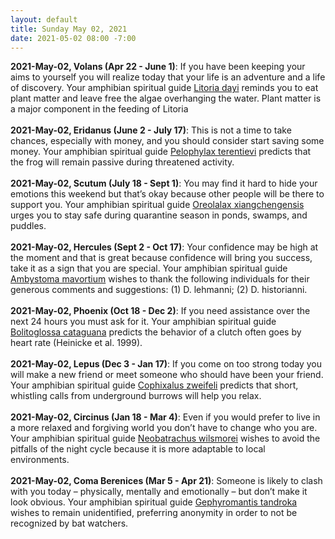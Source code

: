 ```yaml
---
layout: default
title: Sunday May 02, 2021
date: 2021-05-02 08:00 -7:00
---
```


**2021-May-02, Volans (Apr 22 - June 1)**: If you have been keeping your aims to yourself you will realize today that your life is an adventure and a life of discovery. Your amphibian spiritual guide [Litoria dayi](https://amphibiaweb.org/cgi/amphib_query?where-genus=Litoria&where-species=dayi) reminds you to eat plant matter and leave free the algae overhanging the water. Plant matter is a major component in the feeding of Litoria <br /><br />**2021-May-02, Eridanus (June 2 - July 17)**: This is not a time to take chances, especially with money, and you should consider start saving some money. Your amphibian spiritual guide [Pelophylax terentievi](https://amphibiaweb.org/cgi/amphib_query?where-genus=Pelophylax&where-species=terentievi) predicts that the frog will remain passive during threatened activity. <br /><br />**2021-May-02, Scutum (July 18 - Sept 1)**: You may find it hard to hide your emotions this weekend but that’s okay because other people will be there to support you. Your amphibian spiritual guide [Oreolalax xiangchengensis](https://amphibiaweb.org/cgi/amphib_query?where-genus=Oreolalax&where-species=xiangchengensis) urges you to stay safe during quarantine season in ponds, swamps, and puddles. <br /><br />**2021-May-02, Hercules (Sept 2 - Oct 17)**: Your confidence may be high at the moment and that is great because confidence will bring you success, take it as a sign that you are special. Your amphibian spiritual guide [Ambystoma mavortium](https://amphibiaweb.org/cgi/amphib_query?where-genus=Ambystoma&where-species=mavortium) wishes to thank the following individuals for their generous comments and suggestions: (1) D. lehmanni; (2) D. historianni. <br /><br />**2021-May-02, Phoenix (Oct 18 - Dec 2)**: If you need assistance over the next 24 hours you must ask for it. Your amphibian spiritual guide [Bolitoglossa cataguana](https://amphibiaweb.org/cgi/amphib_query?where-genus=Bolitoglossa&where-species=cataguana) predicts the behavior of a clutch often goes by heart rate (Heinicke et al. 1999). <br /><br />**2021-May-02, Lepus (Dec 3 - Jan 17)**: If you come on too strong today you will make a new friend or meet someone who should have been your friend. Your amphibian spiritual guide [Cophixalus zweifeli](https://amphibiaweb.org/cgi/amphib_query?where-genus=Cophixalus&where-species=zweifeli) predicts that short, whistling calls from underground burrows will help you relax. <br /><br />**2021-May-02, Circinus (Jan 18 - Mar 4)**: Even if you would prefer to live in a more relaxed and forgiving world you don’t have to change who you are. Your amphibian spiritual guide [Neobatrachus wilsmorei](https://amphibiaweb.org/cgi/amphib_query?where-genus=Neobatrachus&where-species=wilsmorei) wishes to avoid the pitfalls of the night cycle because it is more adaptable to local environments. <br /><br />**2021-May-02, Coma Berenices (Mar 5 - Apr 21)**: Someone is likely to clash with you today – physically, mentally and emotionally – but don’t make it look obvious. Your amphibian spiritual guide [Gephyromantis tandroka](https://amphibiaweb.org/cgi/amphib_query?where-genus=Gephyromantis&where-species=tandroka) wishes to remain unidentified, preferring anonymity in order to not be recognized by bat watchers. <br /><br />